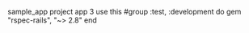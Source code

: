 sample_app project app 3 
use this 
#group :test, :development do
  gem "rspec-rails", "~> 2.8"
end
#
